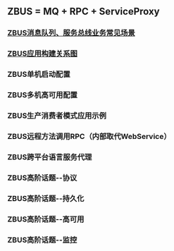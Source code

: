 ## ZBUS = MQ + RPC + ServiceProxy

### [ZBUS消息队列、服务总线业务常见场景](http://git.oschina.net/rushmore/zbus/blob/master/doc/1.%20ZBUS%E6%B6%88%E6%81%AF%E9%98%9F%E5%88%97%E3%80%81%E6%9C%8D%E5%8A%A1%E6%80%BB%E7%BA%BF%E4%B8%9A%E5%8A%A1%E5%B8%B8%E8%A7%81%E5%9C%BA%E6%99%AF.md?dir=0&filepath=doc%2F1.+ZBUS%E6%B6%88%E6%81%AF%E9%98%9F%E5%88%97%E3%80%81%E6%9C%8D%E5%8A%A1%E6%80%BB%E7%BA%BF%E4%B8%9A%E5%8A%A1%E5%B8%B8%E8%A7%81%E5%9C%BA%E6%99%AF.md&oid=95d26aae051c69d54584d2a6bf38630f6ff885ea&sha=06bac512237f2c14c2f5a2949497325a2cec53c2 "ZBUS消息队列、服务总线业务常见场景") 


### [ZBUS应用构建关系图](http://git.oschina.net/rushmore/zbus/blob/master/doc/2.%20ZBUS%E5%BA%94%E7%94%A8%E6%9E%84%E5%BB%BA%E5%85%B3%E7%B3%BB%E5%9B%BE.md?dir=0&filepath=doc%2F2.+ZBUS%E5%BA%94%E7%94%A8%E6%9E%84%E5%BB%BA%E5%85%B3%E7%B3%BB%E5%9B%BE.md&oid=f3e26a5bea5f5a0217925d26d478e296b95b5091&sha=3b5c5a7c8087f3d4407fa39e44d79d82145ae22e "ZBUS应用构建关系图") 

### ZBUS单机启动配置

### ZBUS多机高可用配置

### ZBUS生产消费者模式应用示例

### ZBUS远程方法调用RPC（内部取代WebService）

### ZBUS跨平台语言服务代理

### ZBUS高阶话题--协议

### ZBUS高阶话题--持久化

### ZBUS高阶话题--高可用

### ZBUS高阶话题--监控
